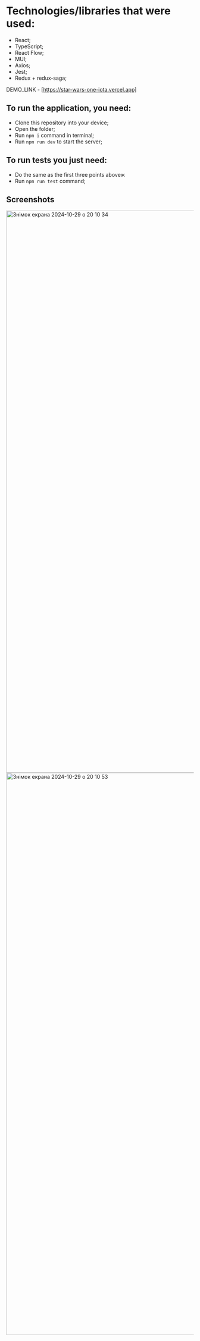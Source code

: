 # Technologies/libraries that were used:

* React;
* TypeScript;
* React Flow;
* MUI;
* Axios;
* Jest;
* Redux + redux-saga;

DEMO_LINK - [https://star-wars-one-iota.vercel.app]

## To run the application, you need:

- Clone this repository into your device;
- Open the folder;
- Run `npm i` command in terminal;
- Run `npm run dev` to start the server;

## To run tests you just need:
- Do the same as the first three points aboveж
- Run `npm run test` command;

## Screenshots

<img width="1512" alt="Знімок екрана 2024-10-29 о 20 10 34" src="https://github.com/user-attachments/assets/eb53d431-b02a-40bc-bd23-83b81aaf4b83">
<img width="1512" alt="Знімок екрана 2024-10-29 о 20 10 53" src="https://github.com/user-attachments/assets/555f4ae0-6905-416c-9e60-57d22715fdd8">


